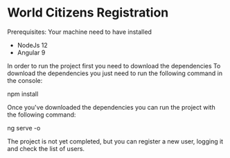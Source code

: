 # World Citizens Registration

Prerequisites:
Your machine need to have installed 
- NodeJs 12
- Angular 9

In order to run the project first you need to download the dependencies
To download the dependencies you just need to run the following command in the console:

npm install

Once you've downloaded the dependencies you can run the project with the following command:

ng serve -o

The project is not yet completed, but you can register a new user, logging it and check the list of users.
